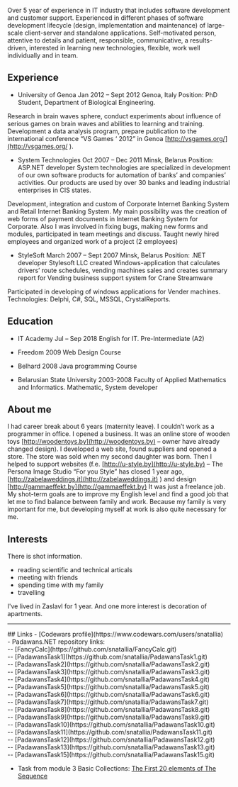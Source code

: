 
Over 5 year of experience in IT industry that includes software development and customer support. Experienced in different phases of software development lifecycle (design, implementation and maintenance) of large-scale client-server and standalone applications. Self-motivated person, attentive to details  and patient,  responsible, communicative, a results-driven, interested in learning new technologies, flexible,  work well individually and in team.

## Experience

- University of Genoa	Jan 2012 – Sept 2012
Genoa, Italy
Position: PhD Student, Department of Biological Engineering. 

Research in brain waves sphere, conduct experiments about influence of serious games on brain waves and abilities to learning and training.  Development a data analysis program, prepare publication to the international conference “VS Games ‘ 2012” in Genoa [http://vsgames.org/](http://vsgames.org/ ).
 
- System Technologies	Oct 2007 – Dec 2011
Minsk, Belarus
Position: ASP.NET developer
System technologies are specialized in development of our own software products for automation of banks’ and companies’ activities. Our products are used by over 30 banks and leading industrial enterprises in CIS states.

Development, integration and custom of Corporate Internet Banking System and Retail Internet Banking System. My main possibility was the creation of web forms of payment documents in Internet Banking System for Corporate. Also I was  involved in fixing bugs, making new forms and modules, participated in team meetings and discuss. Taught newly hired employees and organized work of a project (2 employees)

- StyleSoft	March 2007 – Sept 2007
Minsk, Belarus
Position: .NET developer
Stylesoft LLC created Windows-application that calculates drivers’ route schedules, vending machines sales and creates summary report for Vending business support system for Crane Streamware

Participated  in developing of windows applications for Vender machines.
Technologies: Delphi, C#, SQL, MSSQL, CrystalReports.

## Education
- IT Academy	Jul – Sep 2018
English for IT. Pre-Intermediate (A2) 

- Freedom	2009
Web Design Course 

- Belhard	2008
 Java programming Course 

- Belarusian State University	2003-2008
Faculty of Applied Mathematics and Informatics. Mathematic, System developer 


## About me
I had career break about 6 years (maternity leave). I couldn’t work as a programmer in office.  I opened a business. It was an online store of wooden toys [http://woodentoys.by](http://woodentoys.by) – owner have already changed design).  I developed a web site, found suppliers and opened a store. The store was sold when my second daughter was born. Then I helped to support websites (f.e. [http://u-style.by](http://u-style.by) – The Persona Image Studio “For you Style” has closed 1 year ago, [http://zabelaweddings.it](http://zabelaweddings.it) ) and design [http://gammaeffekt.by](http://gammaeffekt.by) It was just a freelance job.
My shot-term goals are to improve my English level and find a good job that let me to find balance between family and work. Because my family is very important for me, but developing myself at work is also quite necessary for me.

## Interests 
There is shot information.
- reading scientific and technical articals
- meeting with friends
- spending time with my family
- travelling

I've lived in Zaslavl for 1 year. And one more interest is decoration of apartments.
<hr/>
## Links
- [Codewars profile](https://www.codewars.com/users/snatallia) <br/>
- Padawans.NET repository links:<br/>
-- [FancyCalc](https://github.com/snatallia/FancyCalc.git)<br/>
-- [PadawansTask1](https://github.com/snatallia/PadawansTask1.git)<br/>
-- [PadawansTask2](https://github.com/snatallia/PadawansTask2.git)<br/>
-- [PadawansTask3](https://github.com/snatallia/PadawansTask3.git)<br/>
-- [PadawansTask4](https://github.com/snatallia/PadawansTask4.git)<br/>
-- [PadawansTask5](https://github.com/snatallia/PadawansTask5.git)<br/>
-- [PadawansTask6](https://github.com/snatallia/PadawansTask6.git)<br/>
-- [PadawansTask7](https://github.com/snatallia/PadawansTask7.git)<br/>
-- [PadawansTask8](https://github.com/snatallia/PadawansTask8.git)<br/>
-- [PadawansTask9](https://github.com/snatallia/PadawansTask9.git)<br/>
-- [PadawansTask10](https://github.com/snatallia/PadawansTask10.git)<br/>
-- [PadawansTask11](https://github.com/snatallia/PadawansTask11.git)<br/>
-- [PadawansTask12](https://github.com/snatallia/PadawansTask12.git)<br/>
-- [PadawansTask13](https://github.com/snatallia/PadawansTask13.git)<br/>
-- [PadawansTask15](https://github.com/snatallia/PadawansTask15.git)<br/>

- Task from module 3 Basic Collections: 
[The First 20 elements of The Sequence](https://github.com/snatallia/TheFirst20NumbersInTheSequence.git)
